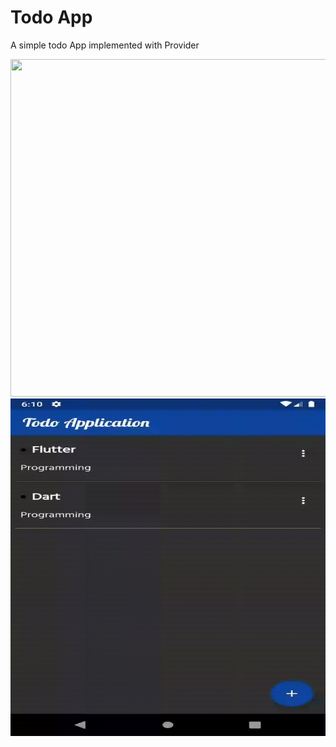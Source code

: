 # Todo App

A simple todo App implemented with Provider

<img src="insert.gif" width="960" height="540" />
<img src="delete.gif" width="960" height="540" />
